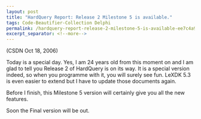 ```yaml
---
layout: post
title: "HardQuery Report: Release 2 Milestone 5 is available."
tags: Code-Beautifier-Collection Delphi
permalink: /hardquery-report-release-2-milestone-5-is-available-ee7c4a96c4d4
excerpt_separator: <!--more-->
---
```

(CSDN Oct 18, 2006)

Today is a special day. Yes, I am 24 years old from this moment on and I am glad to tell you Release 2 of HardQuery is on its way. It is a special version indeed, so when you programme with it, you will surely see fun. LeXDK 5.3 is even easier to extend but I have to update those documents again.

Before I finish, this Milestone 5 version will certainly give you all the new features.

Soon the Final version will be out.
<!--more-->